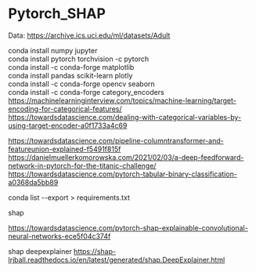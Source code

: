 # Pytorch_SHAP

Data:  https://archive.ics.uci.edu/ml/datasets/Adult

conda install numpy jupyter  
conda install pytorch torchvision -c pytorch  
conda install -c conda-forge matplotlib  
conda install pandas scikit-learn plotly  
conda install -c conda-forge opencv seaborn  
conda install -c conda-forge category_encoders
https://machinelearninginterview.com/topics/machine-learning/target-encoding-for-categorical-features/
https://towardsdatascience.com/dealing-with-categorical-variables-by-using-target-encoder-a0f1733a4c69

https://towardsdatascience.com/pipeline-columntransformer-and-featureunion-explained-f5491f815f
https://danielmuellerkomorowska.com/2021/02/03/a-deep-feedforward-network-in-pytorch-for-the-titanic-challenge/
https://towardsdatascience.com/pytorch-tabular-binary-classification-a0368da5bb89

conda list --export > requirements.txt


shap

https://towardsdatascience.com/pytorch-shap-explainable-convolutional-neural-networks-ece5f04c374f

shap deepexplainer
https://shap-lrjball.readthedocs.io/en/latest/generated/shap.DeepExplainer.html
